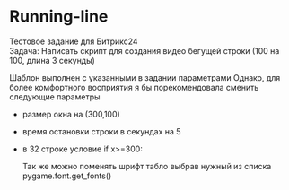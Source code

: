 # Running-line
Тестовое задание для Битрикс24   
Задача:
Написать скрипт для создания видео бегущей строки (100 на 100, длина 3 секунды)

Шаблон выполнен с указанными в задании параметрами
Однако, для более комфортного восприятия я бы порекомендовала сменить следующие параметры
* размер окна на (300,100)
* время остановки строки в секундах на 5
* в 32 строке условие if x>=300:

  Так же можно поменять шрифт табло выбрав нужный из списка pygame.font.get_fonts()
